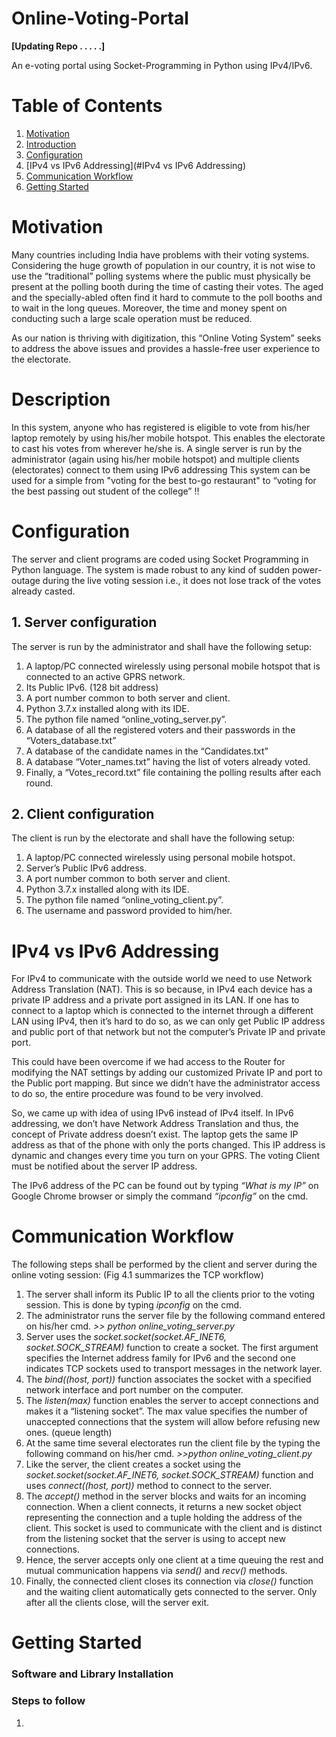 # Online-Voting-Portal

**[Updating Repo . . . . .]**

An e-voting portal using Socket-Programming in Python using IPv4/IPv6.

# Table of Contents

1. [Motivation](#motivation)  
2. [Introduction](#introduction)
3. [Configuration](#configuration)
4. [IPv4 vs IPv6 Addressing](#IPv4 vs IPv6 Addressing)
5. [Communication Workflow](#communication-workflow)
6. [Getting Started](#getting-started)

 
# Motivation
Many countries including India have problems with their voting systems. Considering the huge growth of population in our country, it is not wise to use the “traditional” polling systems where the public must physically be present at the polling booth during the time of casting their votes. The aged and the specially-abled often find it hard to commute to the poll booths and to wait in the long queues. Moreover, the time and money spent on conducting such a large scale operation must be reduced.

As our nation is thriving with digitization, this “Online Voting System” seeks to address the above issues and provides a hassle-free user experience to the electorate.

# Description
In this system, anyone who has registered is eligible to vote from his/her laptop remotely by using his/her mobile hotspot. This enables the electorate to cast his votes from wherever he/she is. A single server is run by the administrator (again using his/her mobile hotspot) and multiple clients (electorates) connect to them using IPv6 addressing This system can be used for a simple from "voting for the best to-go restaurant" to “voting for the best passing out student of the college” !! 

# Configuration
The server and client programs are coded using Socket Programming in Python language. The system is made robust to any kind of sudden power-outage during the live voting session i.e., it does not lose track of the votes already casted. 

## 1. Server configuration
The server is run by the administrator and shall have the following setup:
1.	A laptop/PC connected wirelessly using personal mobile hotspot that is connected to an active GPRS network.
2.	Its Public IPv6. (128 bit address)
3.	A port number common to both server and client.
4.	Python 3.7.x installed along with its IDE. 
5.	The python file named “online_voting_server.py”.
6.	A database of all the registered voters and their passwords in the “Voters_database.txt”
7.	A database of the candidate names in the “Candidates.txt”
8.	A database “Voter_names.txt” having the list of voters already voted.
9.	Finally, a “Votes_record.txt” file containing the polling results after each round.


## 2. Client configuration
The client is run by the electorate and shall have the following setup:
1.	A laptop/PC connected wirelessly using personal mobile hotspot.
2.	Server’s Public IPv6 address.
3.	A port number common to both server and client.
4.	Python 3.7.x installed along with its IDE.
5.	The python file named “online_voting_client.py”.
6.	The username and password provided to him/her.


# IPv4 vs IPv6 Addressing
For IPv4 to communicate with the outside world we need to use Network Address Translation (NAT). This is so because, in IPv4 each device has a private IP address and a private port assigned in its LAN. If one has to connect to a laptop which is connected to the internet through a different LAN using IPv4, then it’s hard to do so, as we can only get Public IP address and public port of that network but not the computer’s Private IP and private port.

This could have been overcome if we had access to the Router for modifying the NAT settings by adding our customized Private IP and port to the Public port mapping. But since we didn’t have the administrator access to do so, the entire procedure was found to be very involved. 

So, we came up with idea of using IPv6 instead of IPv4 itself. In IPv6 addressing, we don’t have Network Address Translation and thus, the concept of Private address doesn’t exist. The laptop gets the same IP address as that of the phone with only the ports changed. This IP address is dynamic and changes every time you turn on your GPRS. The voting Client must be notified about the server IP address. 

The IPv6 address of the PC can be found out by typing *“What is my IP”* on Google Chrome browser or simply the command *“ipconfig”* on the cmd.


# Communication Workflow
The following steps shall be performed by the client and server during the online voting session: (Fig 4.1 summarizes the TCP workflow)
1)	The server shall inform its Public IP to all the clients prior to the voting session. This is done by typing *ipconfig* on the cmd.
2)	The administrator runs the server file by the following command entered on his/her cmd.
           *>> python online_voting_server.py*
3)	Server uses the *socket.socket(socket.AF_INET6, socket.SOCK_STREAM)* function to create a socket. The first argument specifies the Internet address family for IPv6 and the second one indicates TCP sockets used to transport messages in the network layer.
4)	The *bind((host, port))* function associates the socket with a specified network interface and port number on the computer.
5)	The *listen(max)* function enables the server to accept connections and makes it a “listening socket”. The max value specifies the number of unaccepted connections that the system will allow before refusing new ones. (queue length)
6)	At the same time several electorates run the client file by the typing the following command on his/her cmd.
          *>>python online_voting_client.py*
7)	Like the server, the client creates a socket using the *socket.socket(socket.AF_INET6, socket.SOCK_STREAM)* function and uses *connect((host, port))* method to connect to the server.
8)	The *accept()* method in the server blocks and waits for an incoming connection. When a client connects, it returns a new socket object representing the connection and a tuple holding the address of the client. This socket is used to communicate with the client and is distinct from the listening socket that the server is using to accept new connections. 
9)	Hence, the server accepts only one client at a time queuing the rest and mutual communication happens via *send()* and *recv()* methods.
10)	Finally, the connected client closes its connection via *close()* function and the waiting client automatically gets connected to the server. Only after all the clients close, will the server exit.



# Getting Started
### Software and Library Installation


### Steps to follow
1. 

